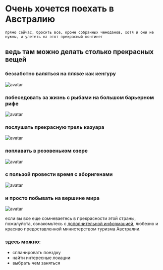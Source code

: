 # Очень хочется поехать в Австралию
`прямо сейчас, бросить все, кроме собранных чемоданов, хотя и они не нужны, и улететь на этот прекрасный континет`
## ведь там можно делать столько прекрасных вещей
### беззаботно валяться на пляже как кенгуру

![avatar](https://otvet.imgsmail.ru/download/268032214_1bcb705700d78b063ca6594e739954d3.jpg)

### побеседовать за жизнь с рыбами на большом барьерном рифе

![avatar](https://vsegda-pomnim.com/uploads/posts/2022-04/1651082684_38-vsegda-pomnim-com-p-ribki-v-more-foto-54.jpg)

### послушать прекрасную трель казуара

![avatar](https://userpic.fishki.net/2016/10/27/446257/65bcdfe4324e56d1db8723923b9f5b46.jpg)

### поплавать в розовеньком озере

![avatar](https://i.pinimg.com/originals/fa/ab/2d/faab2dcb89a4cbb4f09eaa0745af434e.jpg)

### с пользой провести время с аборигенами

![avatar](https://www.kumbhmelaservices.com/images/gallery/20.jpg)

### и просто побывать на вершине мира

![avatar](https://johanlolos.com/wp-content/uploads/2015/12/JOH_1441.jpg)

если вы все еще сомневаетесь в прекрасности этой страны, пожалуйста, ознакомьтесь с [дополнительной информацией](https://www.australia.com/en-us), любезно и красиво предоставленной министерством туризма Австралии.

### здесь можно:
- спланировать поездку
- найти интересные локации
- выбрать чем заняться

